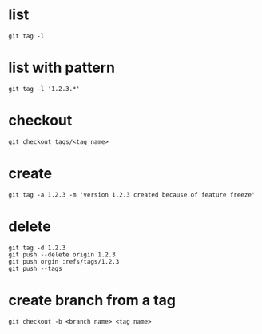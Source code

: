 # list

    git tag -l

# list with pattern

    git tag -l '1.2.3.*'

# checkout

    git checkout tags/<tag_name>

# create

    git tag -a 1.2.3 -m 'version 1.2.3 created because of feature freeze'

# delete

    git tag -d 1.2.3
    git push --delete origin 1.2.3
    git push orgin :refs/tags/1.2.3
    git push --tags

# create branch from a tag

    git checkout -b <branch name> <tag name>
